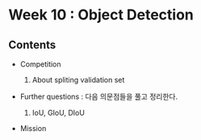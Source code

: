 # Week 10 : Object Detection

## Contents 

- Competition

    1. About spliting validation set

- Further questions : 다음 의문점들을 풀고 정리한다.

    1. IoU, GIoU, DIoU

- Mission

